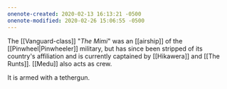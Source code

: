 ```yaml
---
onenote-created: 2020-02-13 16:13:21 -0500
onenote-modified: 2020-02-26 15:06:55 -0500
---
```



The [[Vanguard-class]] "*The Mimi*" was an [[airship]] of the [[Pinwheel|Pinwheeler]] military, but has since been stripped of its country's affiliation and is currently captained by [[Hikawera]] and [[The Runts]]. [[Medu]] also acts as crew.

It is armed with a tethergun.


